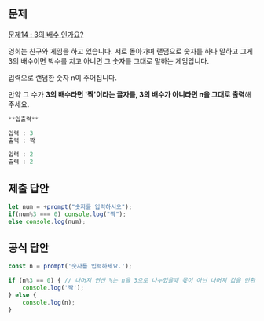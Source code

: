 ## 문제

[문제14 : 3의 배수 인가요?](https://www.notion.so/14-3-40c5e827e7954e969c4eb7554021dda6) 

영희는 친구와 게임을 하고 있습니다. 서로 돌아가며 랜덤으로 숫자를 하나 말하고 그게 3의 배수이면 박수를 치고 아니면 그 숫자를 그대로 말하는 게임입니다.

입력으로 랜덤한 숫자 n이 주어집니다.

만약 그 수가 **3의 배수라면 '짝'이라는 글자를, 3의 배수가 아니라면 n을 그대로 출력**해 주세요.

```jsx
**입출력**

입력 : 3
출력 : 짝

입력 : 2
출력 : 2
```

## 제출 답안

```jsx
let num = +prompt("숫자를 입력하시오");
if(num%3 === 0) console.log("짝");
else console.log(num);
```

## 공식 답안

```jsx
const n = prompt('숫자를 입력하세요.');

if (n%3 == 0) { // 나머지 연산 %는 n을 3으로 나누었을때 몫이 아닌 나머지 값을 반환합니다.
    console.log('짝');
} else {
    console.log(n);
}
```